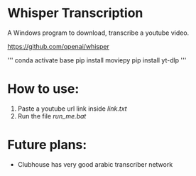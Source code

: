 # Whisper Transcription
A Windows program to download, transcribe a youtube video.

https://github.com/openai/whisper

'''
conda activate base
pip install moviepy
pip install yt-dlp
'''

# How to use:
1. Paste a youtube url link inside *link.txt*
2. Run the file *run_me.bat*

# Future plans:
- Clubhouse has very good arabic transcriber network

